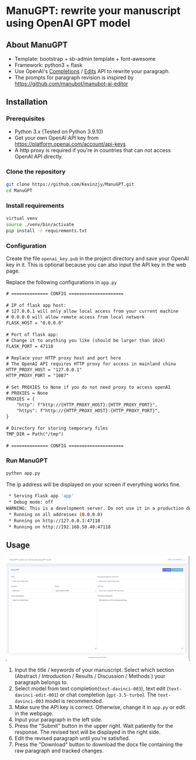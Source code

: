 # ManuGPT: rewrite your manuscript using OpenAI GPT model

## About ManuGPT

- Template: bootstrap + sb-admin template + font-awesome
- Framework: python3 + flask
- Use OpenAI's [Completions](https://platform.openai.com/docs/api-reference/completions) / [Edits](https://platform.openai.com/docs/api-reference/edits) API to rewrite your paragraph.
- The prompts for paragraph revision is inspired by https://github.com/manubot/manubot-ai-editor

## Installation

### Prerequisites

- Python 3.x (Tested on Python 3.9.10)
- Get your own OpenAI API key from https://platform.openai.com/account/api-keys
- A http proxy is required if you're in countries that can not access OpenAI API directly.

### Clone the repository

```bash
git clone https://github.com/Kevinzjy/ManuGPT.git
cd ManuGPT
```

### Install requirements

```bash
virtual venv
source ./venv/bin/activate
pip install -r requirements.txt
```

### Configuration

Create the file `openai_key.pub` in the project directory and save your OpenAI key in it. This is optional because you can also input the API key in the web page.

Replace the following configurations in `app.py`

```python3
# ============== CONFIG =====================

# IP of flask app host:
# 127.0.0.1 will only allow local access from your current machine
# 0.0.0.0 will allow remote access from local network
FLASK_HOST = "0.0.0.0"

# Port of flask app:
# Change it to anything you like (should be larger than 1024)
FLASK_PORT = 47118

# Replace your HTTP proxy host and port here
# The OpenAI API requires HTTP proxy for access in mainland china
HTTP_PROXY_HOST = "127.0.0.1"
HTTP_PROXY_PORT = "1087"

# Set PROXIES to None if you do not need proxy to access openAI
# PROXIES = None
PROXIES = {
    "http": f"http://{HTTP_PROXY_HOST}:{HTTP_PROXY_PORT}",
    "https": f"http://{HTTP_PROXY_HOST}:{HTTP_PROXY_PORT}",
}

# Directory for storing temporary files
TMP_DIR = Path("/tmp")

# ============== CONFIG =====================
```

### Run ManuGPT

```bash
python app.py
```

The ip address will be displayed on your screen if everything works fine.

```bash
 * Serving Flask app 'app'
 * Debug mode: off
WARNING: This is a development server. Do not use it in a production deployment. Use a production WSGI server instead.
 * Running on all addresses (0.0.0.0)
 * Running on http://127.0.0.1:47118
 * Running on http://192.168.50.40:47118
```

## Usage

![image](https://github.com/Kevinzjy/ManuGPT/blob/master/screenshot.png)

1. Input the title / keywords of your manuscript. Select which section (Abstract / Introduction / Results / Discussion / Methods ) your paragraph belongs to.
2. Select model from text completion(`text-davinci-003`), text edit (`text-davinci-edit-001`) or chat completion (`gpt-3.5-turbo`). The `text-davinci-003` model is recommended.
3. Make sure the API key is correct. Otherwise, change it in `app.py` or edit in the webpage.
4. Input your paragraph in the left side.
5. Press the "Submit" button in the upper right. Wait patiently for the response. The revised text will be displayed in the right side.
6. Edit the revised paragraph until you're satisfied.
7. Press the "Download" button to download the docx file containing the raw paragraph and tracked changes.

